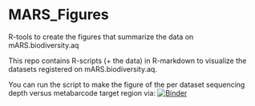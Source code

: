 # MARS_Figures
R-tools to create the figures that summarize the data on mARS.biodiversity.aq

This repo contains R-scripts (+ the data) in R-markdown to visualize the datasets registered on mARS.biodiversity.aq.

You can run the script to make the figure of the per dataset sequencing depth versus metabarcode target region via: [![Binder](http://mybinder.org/badge_logo.svg)](http://mybinder.org/)
